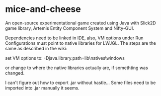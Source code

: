 mice-and-cheese
===============

An open-source experimentational game created using Java with Slick2D game library, Artemis Entity Component System and Nifty-GUI.

Dependencies need to be linked in IDE, also, VM options under Run Configurations must point to native libraries for LWJGL.
The steps are the same as described in the wiki:

set VM options to: -Djava.library.path=lib\natives\windows

or change to where the native libraries actually are, if somethting was changed.


I can't figure out how to export .jar without hastle... Some files need to be imported into .jar manually it seems.
